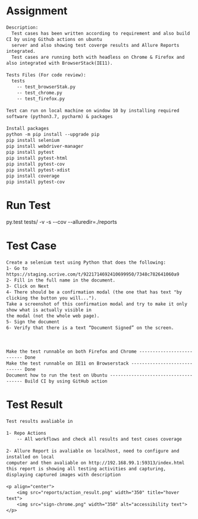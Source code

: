 # Assignment

    Description: 
      Test cases has been written according to requirement and also build CI by using Github actions on ubuntu 
      server and also showing test coverge results and Allure Reports integrated.
      Test cases are running both with headless on Chrome & Firefox and also integrated with BrowserStack(IE11).
  
    Tests Files (For code review):
      tests
        -- test_browserStak.py
        -- test_chrome.py
        -- test_firefox.py
  
    Test can run on local machine on window 10 by installing required software (python3.7, pycharm) & packages  
        
    Install packages
    python -m pip install --upgrade pip
    pip install selenium
    pip install webdriver-manager
    pip install pytest
    pip install pytest-html
    pip install pytest-cov
    pip install pytest-xdist
    pip install coverage
    pip install pytest-cov
 

  # Run Test
  py.test tests/ -v -s --cov --alluredir=./reports



  # Test Case
    Create a selenium test using Python that does the following:
    1- Go to https://staging.scrive.com/t/9221714692410699950/7348c782641060a9
    2- Fill in the full name in the document.
    3- Click on Next
    4- There should be a confirmation modal (the one that has text "by clicking the button you will..."). 
    Take a screenshot of this confirmation modal and try to make it only show what is actually visible in
    the modal (not the whole web page).
    5- Sign the document
    6- Verify that there is a text “Document Signed” on the screen.



    Make the test runnable on both Firefox and Chrome -------------------------- Done 
    Make the test runnable on IE11 on Browserstack ----------------------------- Done
    Document how to run the test on Ubuntu ------------------------------------- Build CI by using GitHub action 

# Test Result
    Test results avaliable in 

    1- Repo Actions
        -- All workflows and check all results and test cases coverage 
    
    2- Allure Report is avaliable on localhost, need to configure and installed on local 
    computer and then avaliable on http://192.168.99.1:59313/index.html 
    this report is showing all testing activities and capturing, displaying captured images with description
    
    <p align="center">
        <img src="reports/action_result.png" width="350" title="hover text">
        <img src="sign-chrome.png" width="350" alt="accessibility text">
    </p>



